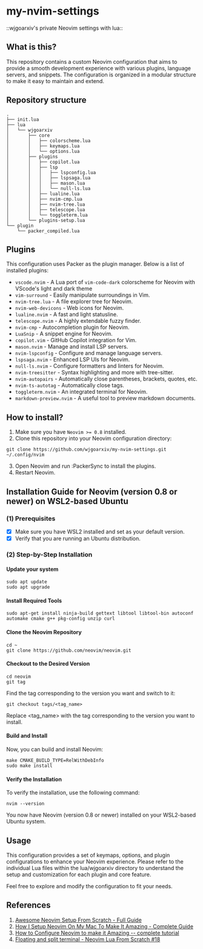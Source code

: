 # **my-nvim-settings**
::wjgoarxiv's private Neovim settings with lua::
## **What is this?**
This repository contains a custom Neovim configuration that aims to provide a smooth development experience with various plugins, language servers, and snippets. The configuration is organized in a modular structure to make it easy to maintain and extend.

## **Repository structure**
```shell
.
├── init.lua
├── lua
│   └── wjgoarxiv
│       ├── core
│       │   ├── colorscheme.lua
│       │   ├── keymaps.lua
│       │   └── options.lua
│       ├── plugins
│       │   ├── copilot.lua
│       │   ├── lsp
│       │   │   ├── lspconfig.lua
│       │   │   ├── lspsaga.lua
│       │   │   ├── mason.lua
│       │   │   └── null-ls.lua
│       │   ├── lualine.lua
│       │   ├── nvim-cmp.lua
│       │   ├── nvim-tree.lua
│       │   ├── telescope.lua
│       │   └── toggleterm.lua
│       └── plugins-setup.lua
└── plugin
    └── packer_compiled.lua
```
## **Plugins**
This configuration uses Packer as the plugin manager. Below is a list of installed plugins:

- `vscode.nvim` - A Lua port of `vim-code-dark` colorscheme for Neovim with VScode's light and dark theme
- `vim-surround` - Easily manipulate surroundings in Vim.
- `nvim-tree.lua` - A file explorer tree for Neovim.
- `nvim-web-devicons` - Web icons for Neovim.
- `lualine.nvim` - A fast and light statusline.
- `telescope.nvim` - A highly extendable fuzzy finder.
- `nvim-cmp` - Autocompletion plugin for Neovim.
- `LuaSnip` - A snippet engine for Neovim.
- `copilot.vim` - GitHub Copilot integration for Vim.
- `mason.nvim` - Manage and install LSP servers.
- `nvim-lspconfig` - Configure and manage language servers.
- `lspsaga.nvim` - Enhanced LSP UIs for Neovim.
- `null-ls.nvim` - Configure formatters and linters for Neovim.
- `nvim-treesitter` - Syntax highlighting and more with tree-sitter.
- `nvim-autopairs` - Automatically close parentheses, brackets, quotes, etc.
- `nvim-ts-autotag` - Automatically close tags.
- `toggleterm.nvim` - An integrated terminal for Neovim.
- `markdown-preview.nvim` - A useful tool to preview markdown documents.

## **How to install?**
1. Make sure you have `Neovim >= 0.8` installed.
2. Clone this repository into your Neovim configuration directory:
```shell
git clone https://github.com/wjgoarxiv/my-nvim-settings.git ~/.config/nvim
```
3. Open Neovim and run :PackerSync to install the plugins.
4. Restart Neovim.

## **Installation Guide for Neovim (version 0.8 or newer) on WSL2-based Ubuntu**
### (1) Prerequisites
- [x] Make sure you have WSL2 installed and set as your default version.
- [x] Verify that you are running an Ubuntu distribution.

### (2) Step-by-Step Installation
#### Update your system
```shell
sudo apt update
sudo apt upgrade
```

#### Install Required Tools
```
sudo apt-get install ninja-build gettext libtool libtool-bin autoconf automake cmake g++ pkg-config unzip curl
```

#### Clone the Neovim Repository
```
cd ~
git clone https://github.com/neovim/neovim.git
```

#### Checkout to the Desired Version
```
cd neovim
git tag
```
Find the tag corresponding to the version you want and switch to it:
```
git checkout tags/<tag_name>
```
Replace <tag_name> with the tag corresponding to the version you want to install.

#### Build and Install
Now, you can build and install Neovim:
```
make CMAKE_BUILD_TYPE=RelWithDebInfo
sudo make install
```

#### Verify the Installation
To verify the installation, use the following command:
```
nvim --version
```
You now have Neovim (version 0.8 or newer) installed on your WSL2-based Ubuntu system.


## **Usage**
This configuration provides a set of keymaps, options, and plugin configurations to enhance your Neovim experience. Please refer to the individual Lua files within the lua/wjgoarxiv directory to understand the setup and customization for each plugin and core feature.

Feel free to explore and modify the configuration to fit your needs.

## **References** 
1. [Awesome Neovim Setup From Scratch - Full Guide](https://www.youtube.com/watch?v=JWReY93Vl6g)
2. [How I Setup Neovim On My Mac To Make It Amazing - Complete Guide](https://youtu.be/vdn_pKJUda8)
3. [How to Configure Neovim to make it Amazing -- complete tutorial](https://youtu.be/J9yqSdvAKXY)
4. [Floating and split terminal - Neovim Lua From Scratch #18](https://youtu.be/Qtdbco50sPc)
